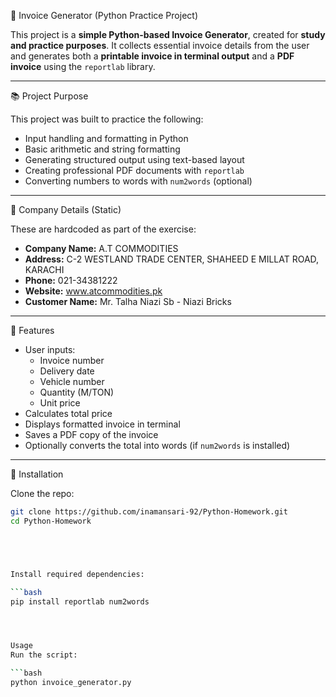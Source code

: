 🧾 Invoice Generator (Python Practice Project)

This project is a **simple Python-based Invoice Generator**, created for **study and practice purposes**. It collects essential invoice details from the user and generates both a **printable invoice in terminal output** and a **PDF invoice** using the `reportlab` library.

---

📚 Project Purpose

This project was built to practice the following:

- Input handling and formatting in Python
- Basic arithmetic and string formatting
- Generating structured output using text-based layout
- Creating professional PDF documents with `reportlab`
- Converting numbers to words with `num2words` (optional)

---

🏢 Company Details (Static)

These are hardcoded as part of the exercise:

- **Company Name:** A.T COMMODITIES  
- **Address:** C-2 WESTLAND TRADE CENTER, SHAHEED E MILLAT ROAD, KARACHI  
- **Phone:** 021-34381222  
- **Website:** www.atcommodities.pk  
- **Customer Name:** Mr. Talha Niazi Sb - Niazi Bricks

---

🧩 Features

- User inputs:
  - Invoice number
  - Delivery date
  - Vehicle number
  - Quantity (M/TON)
  - Unit price
- Calculates total price
- Displays formatted invoice in terminal
- Saves a PDF copy of the invoice
- Optionally converts the total into words (if `num2words` is installed)

---

🚀 Installation

Clone the repo:

```bash
git clone https://github.com/inamansari-92/Python-Homework.git
cd Python-Homework





Install required dependencies:

```bash
pip install reportlab num2words




Usage
Run the script:

```bash
python invoice_generator.py

